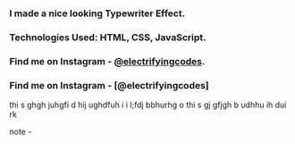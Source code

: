 ### I made a nice looking Typewriter Effect.

### Technologies Used: HTML, CSS, JavaScript.

### Find me on Instagram - [@electrifyingcodes][Instagram].
### Find me on Instagram - [@electrifyingcodes]
 
thi s ghgh juhgfi d hij  ughdfuh i i l;fdj bbhurhg  o thi s gj  gfjgh b  udhhu ih dui rk

[Instagram]: https://www.instagram.com/electrifyingcodes 
note - 
